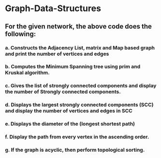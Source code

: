 # Graph-Data-Structures

## For the given network, the above code does the following:

### a.	Constructs the Adjacency List, matrix and Map based graph and print the number of vertices and edges 
### b.	Computes the Minimum Spanning tree using prim and Kruskal algorithm.
### c.	Gives the list of strongly connected components and display the number of Strongly connected components.
### d.	Displays the largest strongly connected components (SCC) and display the number of vertices and edges in SCC
### e.	Displays the diameter of the (longest shortest path)
### f.	Display the path from every vertex in the ascending order.
### g.	If the graph is acyclic, then perform topological sorting.
